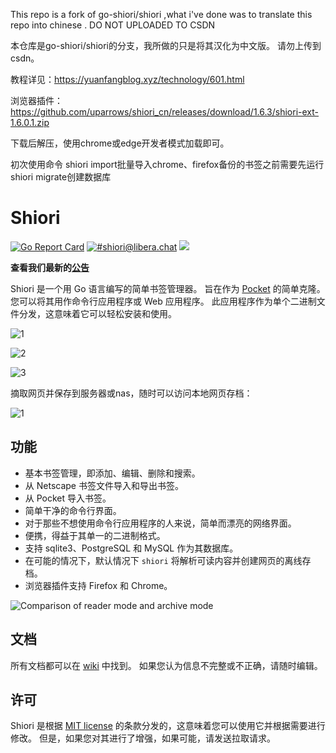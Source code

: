 This repo is a fork of go-shiori/shiori ,what i've done was to translate this repo into chinese .
DO NOT UPLOADED TO CSDN

本仓库是go-shiori/shiori的分支，我所做的只是将其汉化为中文版。
请勿上传到csdn。

教程详见：https://yuanfangblog.xyz/technology/601.html

浏览器插件：https://github.com/uparrows/shiori_cn/releases/download/1.6.3/shiori-ext-1.6.0.1.zip

下载后解压，使用chrome或edge开发者模式加载即可。

初次使用命令 shiori import批量导入chrome、firefox备份的书签之前需要先运行shiori migrate创建数据库


# Shiori

[![Go Report Card](https://goreportcard.com/badge/github.com/go-shiori/shiori)](https://goreportcard.com/report/github.com/go-shiori/shiori)
[![#shiori@libera.chat](https://img.shields.io/badge/irc-%23shiori-orange)](https://web.libera.chat/#shiori)
[<img src="https://img.shields.io/docker/pulls/dezhao/shiori_cn.svg">](https://hub.docker.com/r/dezhao/shiori_cn)

**查看我们最新的[公告](https://github.com/go-shiori/shiori/discussions/categories/announcements)**

Shiori 是一个用 Go 语言编写的简单书签管理器。 旨在作为 [Pocket][pocket] 的简单克隆。 您可以将其用作命令行应用程序或 Web 应用程序。 此应用程序作为单个二进制文件分发，这意味着它可以轻松安装和使用。

![1](https://user-images.githubusercontent.com/38988286/169091978-da3b42d4-283d-4ae0-87ca-025910e90144.jpg)


![2](https://user-images.githubusercontent.com/38988286/169091998-1bbc7c19-7795-42e3-b5bd-90813b782dd8.jpg)

![3](https://user-images.githubusercontent.com/38988286/169092022-62ad0e3a-4c6d-46ad-92ee-799fc6e5b5d7.jpg)

摘取网页并保存到服务器或nas，随时可以访问本地网页存档：


![1](https://user-images.githubusercontent.com/38988286/169100846-d182bfef-a3a6-4f13-b412-d86c5a144261.png)



## 功能

- 基本书签管理，即添加、编辑、删除和搜索。
- 从 Netscape 书签文件导入和导出书签。
- 从 Pocket 导入书签。
- 简单干净的命令行界面。
- 对于那些不想使用命令行应用程序的人来说，简单而漂亮的网络界面。
- 便携，得益于其单一的二进制格式。
- 支持 sqlite3、PostgreSQL 和 MySQL 作为其数据库。
- 在可能的情况下，默认情况下 `shiori` 将解析可读内容并创建网页的离线存档。
- 浏览器插件支持 Firefox 和 Chrome。

![Comparison of reader mode and archive mode][mode-comparison]

## 文档

所有文档都可以在 [wiki][wiki] 中找到。 如果您认为信息不完整或不正确，请随时编辑。

## 许可

Shiori 是根据 [MIT license][mit] 的条款分发的，这意味着您可以使用它并根据需要进行修改。 但是，如果您对其进行了增强，如果可能，请发送拉取请求。

[wiki]: https://github.com/go-shiori/shiori/wiki
[mit]: https://choosealicense.com/licenses/mit/
[web-extension]: https://github.com/go-shiori/shiori-web-ext
[screenshot]: https://raw.githubusercontent.com/go-shiori/shiori/master/docs/readme/cover.png
[mode-comparison]: https://raw.githubusercontent.com/go-shiori/shiori/master/docs/readme/comparison.png
[pocket]: https://getpocket.com/
[256]: https://github.com/go-shiori/shiori/issues/256
